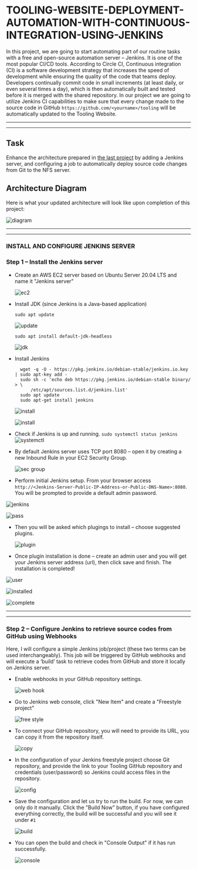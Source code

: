 # TOOLING-WEBSITE-DEPLOYMENT-AUTOMATION-WITH-CONTINUOUS-INTEGRATION-USING-JENKINS
In this project, we are going to start automating part of our routine tasks with a free and open-source automation server – Jenkins. It is one of the most popular CI/CD tools.
According to Circle CI, Continuous integration (CI) is a software development strategy that increases the speed of development while ensuring the quality of the code that teams deploy. Developers continually commit code in small increments (at least daily, or even several times a day), which is then automatically built and tested before it is merged with the shared repository.
In our project we are going to utilize Jenkins CI capabilities to make sure that every change made to the source code in GitHub `https://github.com/<yourname>/tooling` will be automatically updated to the Tooling Website.

---------
__________

## Task
Enhance the architecture prepared in [the last project](https://github.com/lateef-taiwo/LOAD-BALANCER-SOLUTION-WITH-APACHE) by adding a Jenkins server, and configuring a job to automatically deploy source code changes from Git to the NFS server.

## Architecture Diagram
Here is what your updated architecture will look like upon completion of this project:

![diagram](./images/Architecture.png)

----------
__________

### INSTALL AND CONFIGURE JENKINS SERVER
### Step 1 – Install the Jenkins server
* Create an AWS EC2 server based on Ubuntu Server 20.04 LTS and name it "Jenkins server"

  ![ec2](./images/ec2.png)

* Install JDK (since Jenkins is a Java-based application)

  `sudo apt update`
   
   ![update](./images/update.png)

   `sudo apt install default-jdk-headless`

   ![jdk](./images/jdk.png)

* Install Jenkins
  
        wget -q -O - https://pkg.jenkins.io/debian-stable/jenkins.io.key | sudo apt-key add -
        sudo sh -c 'echo deb https://pkg.jenkins.io/debian-stable binary/ > \
            /etc/apt/sources.list.d/jenkins.list'
        sudo apt update
        sudo apt-get install jenkins

   ![install](./images/installs.png)

   ![install](./images/install%20jenkins.png)

* Check if Jenkins is up and running. `sudo systemctl status jenkins`
  ![systemctl](./images/systemctl.png)

* By default Jenkins server uses TCP port 8080 – open it by creating a new Inbound Rule in your EC2 Security Group.

   ![sec group](./images/sec%20groups.png)

* Perform initial Jenkins setup.
From your browser access `http://<Jenkins-Server-Public-IP-Address-or-Public-DNS-Name>:8080`.
You will be prompted to provide a default admin password.

 ![jenkins](./images/jenkins%20installed.png)
  
 ![pass](./images/pass.png)

* Then you will be asked which plugings to install – choose suggested plugins.
   
   ![plugin](./images/plugin%20install.png)

* Once plugin installation is done – create an admin user and you will get your Jenkins server address (url), then click save and finish. The installation is completed!

![user](./images/user.png)

![installed](./images/installed.png)

![complete](./images/complete.png)

--------
________

### Step 2 – Configure Jenkins to retrieve source codes from GitHub using Webhooks
Here, I will configure a simple Jenkins job/project (these two terms can be used interchangeably). This job will be triggered by GitHub webhooks and will execute a ‘build’ task to retrieve codes from GitHub and store it locally on Jenkins server.

* Enable webhooks in your GitHub repository settings.

  ![web hook](./images/webhook.png)

* Go to Jenkins web console, click "New Item" and create a "Freestyle project"

  ![free style](./images/free%20style.png)

* To connect your GitHub repository, you will need to provide its URL, you can copy it from the repository itself.

  ![copy](./images/git%20hub%20copy.png)

* In the configuration of your Jenkins freestyle project choose Git repository, and provide the link to your Tooling GitHub repository and credentials (user/password) so Jenkins could access files in the repository.

  ![config](./images/jenkins%20config.png)

* Save the configuration and let us try to run the build. For now, we can only do it manually.
Click the "Build Now" button, if you have configured everything correctly, the build will be successful and you will see it under `#1`

  ![build](./images/build%20now.png)

* You can open the build and check in "Console Output" if it has run successfully.
  
  ![console](./images/console%20output.png)

